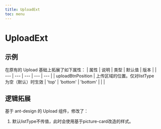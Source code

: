 ```yaml
---
title: UploadExt
toc: menu
---
```


# UploadExt

## 示例

<code src="../../packages/antd-ext/examples/UploadExt"></code>


在原有的 Upload 基础上拓展了如下属性：
| 属性 | 说明 | 类型 | 默认值 | 版本 |
| --- | --- | --- | --- | --- |
| uploadBtnPosition | 上传区域的位置。仅对listType为空（默认）时生效 | 'top' \| 'bottom' | 'bottom' |  | |

## 逻辑拓展
基于 ant-design 的 Upload 组件，修改了：
1. 默认listType不传值，此时会使用基于picture-card改造的样式。
